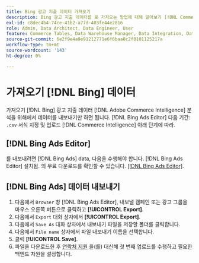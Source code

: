 ```yaml
---
title: Bing 광고 지출 데이터 가져오기
description: Bing 광고 지출 데이터를 로 가져오는 방법에 대해 알아보기 [!DNL Commerce Intelligence] 분석을 위해.
exl-id: c8dec4b4-74ce-41b2-a77d-403fe44e2816
role: Admin, Data Architect, Data Engineer, User
feature: Commerce Tables, Data Warehouse Manager, Data Integration, Data Import/Export
source-git-commit: 6e2f9e4a9e91212771e6f6baa8c2f8101125217a
workflow-type: tm+mt
source-wordcount: '143'
ht-degree: 0%

---
```


# 가져오기 [!DNL Bing] 데이터

가져오기 [!DNL Bing] 광고 지출 데이터 [!DNL Adobe Commerce Intelligence] 분석을 위해에서 데이터를 내보내기만 하면 됩니다. [!DNL Bing Ads Editor] 다음 기간: `.csv` 서식 지정 및 업로드 [!DNL Commerce Intelligence] 아래 단계에 따라.

## [!DNL Bing Ads Editor]

를 내보내려면 [!DNL Bing Ads] data, 다음을 수행해야 합니다. [!DNL Bing Ads Editor] 설치됨. 의 무료 다운로드를 확인할 수 있습니다. [[!DNL Bing Ads Editor]](https://about.ads.microsoft.com/en-us/solutions/tools/editor).

## [!DNL Bing Ads] 데이터 내보내기

1. 다음에서 `Browser` 창 [!DNL Bing Ads Editor], 내보낼 캠페인 또는 광고 그룹을 마우스 오른쪽 버튼으로 클릭하고 **[!UICONTROL Export]**.
1. 다음에서 `Export` 대화 상자에서 **[!UICONTROL Export]**.
1. 다음에서 `Save As` 대화 상자에서 내보내기 파일을 저장할 폴더를 클릭합니다.
1. 다음에서 `File name` 상자에서 파일 내보내기 이름을 선택합니다.
1. 클릭 **[!UICONTROL Save]**.
1. 파일을 다운로드한 후  [연락처 지원](https://experienceleague.adobe.com/docs/commerce-knowledge-base/kb/troubleshooting/miscellaneous/mbi-service-policies.html) 을(를) 대신해 첫 번째 업로드를 수행하고 필요한 백엔드 차원을 설정합니다.
